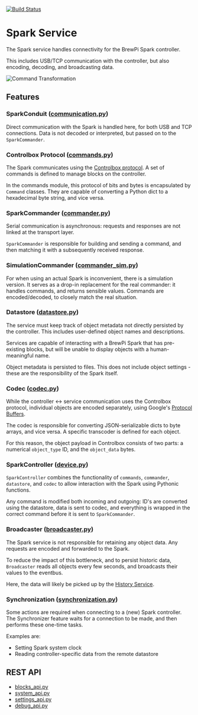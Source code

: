 [![Build Status](https://dev.azure.com/brewblox/brewblox/_apis/build/status/BrewBlox.brewblox-devcon-spark?branchName=develop)](https://dev.azure.com/brewblox/brewblox/_build/latest?definitionId=1&branchName=develop)

# Spark Service

The Spark service handles connectivity for the BrewPi Spark controller.

This includes USB/TCP communication with the controller, but also encoding, decoding, and broadcasting data.

![Command Transformation](https://www.plantuml.com/plantuml/png/0/dLPDZ-Cs3BtdLn2vJ5BaurBqC2YAdSnaiLkqdS4cnHuBHQPZxTYIAygJCOh-zrAIl-99kjZroRQaH_BnaTGxSiAwgiZXtXI5q0dihT2K6bi8fuoUJ4fUL_uLfg9KgxAUmZyJu6VsmnoMorzW-WabgXU43_lz4rZykq9oqx0bB3y9ImZ27gi2jID8hIdEziAiiZcmxRMnS319FPzE-kE_YnBCuGjAjwQQ71RhqffKvGZtd_vyWBJICdZd3EpOrsUGCH2ABcZZ4AmwPYvy-cVxAeeonrjuUjpjOKt-r3gQeE2JiaWW67zxjz_-zRZvTNk_Rs4N7OmdIq0Yd01onY98Yy9XM4TUyvOdCP01Xmc-A8a36hj0xur-GUk0LEA3qIgPTXikHE6VVSPMZNRMv3bQ44Jgg0aqCssLX8yF13F6cNkyJMxaCwtEphzdmYiI1vKhLo_0CLpO1ee0NqjZ7IPmKYxZG2j2kvIPq4TnOFB9MQMFR09cxF3y7FS3CXqUhT_5Y386Y24ylzhx2S_Qd7JxlmzfDJd3lTFibiGoKCc8LYXYE9KoGKCqQQeyWGD2QYgTzBxrQMd_338ZJOAI4mCprFvzFinGbwLjM8D3eCadVtgsvqgY_DFcbpMZf0EJ3cg20t-onfb3bIwZTNQ_TZZAbtzsfi2eEbUNs0cMOKkBIwuDYIm39frhfHpnrt4O2i0p-AZnCv_UL7JxPcVh4J0lx161OazlH99mUT0Df0gPv5bmSyxQWuCW_Ed79kSNFDzOFB6yNk4aGimP5am5bRceUqrucNcmZ9rakweG-NN4VQR2JlYPKzEOZogZHY69qHodZkoCoF7_8zcpaNuxdRG__hsYcD0IMARdvTo9PLCffgZfhDyY58wuOeruYIEL_ArypN5NRel8nn1B9NRjCoaroda3_0VRl0KXfR59030UBjfQ32GD8kTMbjJU_aq0kxd2pzkGTtwjYNW1F4Ha5Zi8qv_NqmidudpuLf9ywwEwA92r8LaZfYmDATxETJNYVNMj59jP52BqP5oep0iiRdgUoAayzoo9bgTcLB4eBNwdfjek5AlkSXTwmE_jGhjhd7sbiVsV-y6bkoHfHrV0-Ehm-isOPuAg134O4ouJBge6QJGZLcz67zT6bOTIQ5W_-NJuwI6uj0-6LSVJBmngzcoKoiyPSeTmle9YzdbQBaRZfvbQV9ZJcSI9PYeh0sDSDYuxT-fZ64HzD5BeRWej8BGYQgu9_1ty4Y-nz_NtY0lZQi1tS-DobTMZ2zU4TxpZ8toP-my0 "Command Transformation")

## Features

### SparkConduit ([communication.py](./brewblox_devcon_spark/communication.py))

Direct communication with the Spark is handled here, for both USB and TCP connections. Data is not decoded or interpreted, but passed on to the `SparkCommander`.

### Controlbox Protocol ([commands.py](./brewblox_devcon_spark/commands.py))

The Spark communicates using the [Controlbox protocol](https://brewblox.netlify.com/dev/reference/spark_commands.html). A set of commands is defined to manage blocks on the controller.

In the commands module, this protocol of bits and bytes is encapsulated by `Command` classes. They are capable of converting a Python dict to a hexadecimal byte string, and vice versa.

### SparkCommander ([commander.py](./brewblox_devcon_spark/commander.py))

Serial communication is asynchronous: requests and responses are not linked at the transport layer.

`SparkCommander` is responsible for building and sending a command, and then matching it with a subsequently received response.

### SimulationCommander ([commander_sim.py](./brewblox_devcon_spark/commander_sim.py))

For when using an actual Spark is inconvenient, there is a simulation version. It serves as a drop-in replacement for the real commander: it handles commands, and returns sensible values.
Commands are encoded/decoded, to closely match the real situation.

### Datastore ([datastore.py](./brewblox_devcon_spark/datastore.py))

The service must keep track of object metadata not directly persisted by the controller. This includes user-defined object names and descriptions.

Services are capable of interacting with a BrewPi Spark that has pre-existing blocks, but will be unable to display objects with a human-meaningful name.

Object metadata is persisted to files. This does not include object settings - these are the responsibility of the Spark itself.

### Codec ([codec.py](./brewblox_devcon_spark/codec/codec.py))

While the controller <-> service communication uses the Controlbox protocol, individual objects are encoded separately, using Google's [Protocol Buffers](https://developers.google.com/protocol-buffers/).

The codec is responsible for converting JSON-serializable dicts to byte arrays, and vice versa. A specific transcoder is defined for each object.

For this reason, the object payload in Controlbox consists of two parts: a numerical `object_type` ID, and the `object_data` bytes.

### SparkController ([device.py](./brewblox_devcon_spark/device.py))

`SparkController` combines the functionality of `commands`, `commander`, `datastore`, and `codec` to allow interaction with the Spark using Pythonic functions.

Any command is modified both incoming and outgoing: ID's are converted using the datastore, data is sent to codec, and everything is wrapped in the correct command before it is sent to `SparkCommander`.

### Broadcaster ([broadcaster.py](./brewblox_devcon_spark/broadcaster.py))

The Spark service is not responsible for retaining any object data. Any requests are encoded and forwarded to the Spark.

To reduce the impact of this bottleneck, and to persist historic data, `Broadcaster` reads all objects every few seconds, and broadcasts their values to the eventbus.

Here, the data will likely be picked up by the [History Service](https://github.com/BrewBlox/brewblox-history).


### Synchronization ([synchronization.py](./brewblox_devcon_spark/synchronization.py))

Some actions are required when connecting to a (new) Spark controller.
The Synchronizer feature waits for a connection to be made, and then performs these one-time tasks.

Examples are:
* Setting Spark system clock
* Reading controller-specific data from the remote datastore

## REST API

- [blocks_api.py](./brewblox_devcon_spark/api/blocks_api.py)
- [system_api.py](./brewblox_devcon_spark/api/system_api.py)
- [settings_api.py](./brewblox_devcon_spark/api/settings_api.py)
- [debug_api.py](./brewblox_devcon_spark/api/debug_api.py)

